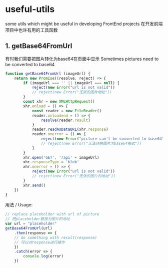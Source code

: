 # useful-utils
some utils which might be useful in developing FrontEnd projects
在开发前端项目中也许有用的工具函数

## 1. getBase64FromUrl

有时我们需要把图片转化为base64在页面中显示
Sometimes pictures need to be converted to base64

```javascript
function getBase64FromUrl (imageUrl) {
    return new Promise((resolve, reject) => {
        if (imageUrl === '' || imageUrl === null) {
            reject(new Error("url is not valid"))
            // reject(new Error("无效的图片地址"))
        }
        const xhr = new XMLHttpRequest()
        xhr.onload = () => {
            const reader = new FileReader()
            reader.onloadend = () => {
                resolve(reader.result)
            }
            reader.readAsDataURL(xhr.response)
            reader.onerror = () => {
                reject(new Error("picture can't be converted to base64"))
                // reject(new Error("无法转换图片为base64格式"))
            }
        }
        xhr.open('GET', '/api' + imageUrl)
        xhr.responseType = 'blob'
        xhr.onerror = () => {
            reject(new Error("url is not valid"))
            // reject(new Error("无效的图片的地址"))
        }
        xhr.send()
    })
}
```

用法 / Usage:
```javascript
// replace placeholder with url of picture
// 把placeholder替换为图片的地址
var url = "placeholder" 
getBase64FromUrl(url)
    .then(response => {
    // do something with result(response) 
    // 可以对response进行操作
    })
    .catch(error => {
        console.log(error)
    })
```